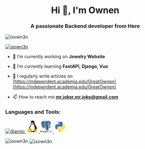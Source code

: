 <h1 align="center">Hi 👋, I'm Ownen</h1>
<h3 align="center">A passionate Backend developer from Here</h3>

<p align="left"> <img src="https://komarev.com/ghpvc/?username=isown3n&label=Profile%20views&color=0e75b6&style=flat" alt="isown3n" /> </p>

<p align="left"> <a href="https://github.com/ryo-ma/github-profile-trophy"><img src="https://github-profile-trophy.vercel.app/?username=isown3n" alt="isown3n" /></a> </p>

- 🔭 I’m currently working on **Jewelry Website**

- 🌱 I’m currently learning **FastAPI, Django, Vue**

- 📝 I regularly write articles on [https://independent.academia.edu/GreatOwnen](https://independent.academia.edu/GreatOwnen)

- 📫 How to reach me **mr.joker.mr.joke@gmail.com**

<h3 align="left">Languages and Tools:</h3>
<p align="left"> <a href="https://www.djangoproject.com/" target="_blank" rel="noreferrer"> <img src="https://cdn.worldvectorlogo.com/logos/django.svg" alt="django" width="40" height="40"/> </a> <a href="https://www.linux.org/" target="_blank" rel="noreferrer"> <img src="https://raw.githubusercontent.com/devicons/devicon/master/icons/linux/linux-original.svg" alt="linux" width="40" height="40"/> </a> <a href="https://www.postgresql.org" target="_blank" rel="noreferrer"> <img src="https://raw.githubusercontent.com/devicons/devicon/master/icons/postgresql/postgresql-original-wordmark.svg" alt="postgresql" width="40" height="40"/> </a> <a href="https://www.python.org" target="_blank" rel="noreferrer"> <img src="https://raw.githubusercontent.com/devicons/devicon/master/icons/python/python-original.svg" alt="python" width="40" height="40"/> </a> </p>

<p><img align="left" src="https://github-readme-stats.vercel.app/api/top-langs?username=isown3n&show_icons=true&locale=en&layout=compact" alt="isown3n" /></p>

<p>&nbsp;<img align="center" src="https://github-readme-stats.vercel.app/api?username=isown3n&show_icons=true&locale=en" alt="isown3n" /></p>
